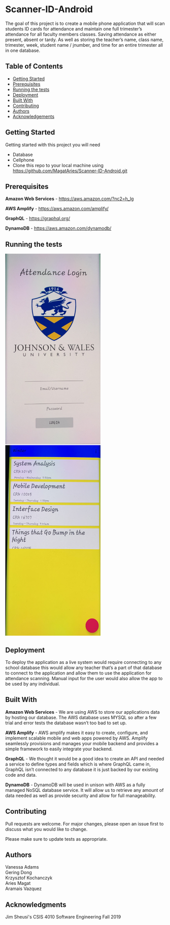# Scanner-ID-Android
The goal of this project is to create a mobile phone application that will scan students ID cards for attendance and maintain one full trimester’s attendance for all faculty members classes. Saving attendance as either present, absent or tardy.  As well as storing the teacher’s name, class name, trimester, week, student name / jnumber, and time for an entire trimester all in one database. 

## Table of Contents
- [Getting Started](#getting-started)  
- [Prerequisites](#prerequisites)  
- [Running the tests](#running-tests)       
- [Deployment](#deployment)  
- [Built With](#built-with)  
- [Contributing](#contributing)  
- [Authors](#authors)  
- [Acknowledgements](#acknowledgements)  

## <a name="getting-started"></a>Getting Started

Getting started with this project you will need   
- Database  
- Cellphone  
- Clone this repo to your local machine using https://github.com/MagatAries/Scanner-ID-Android.git 

## <a name="prerequisites"></a>Prerequisites
**Amazon Web Services** - https://aws.amazon.com/?nc2=h_lg  

**AWS Amplify** - https://aws.amazon.com/amplify/  

**GraphQL** - https://graphql.org/  

**DynamoDB** - https://aws.amazon.com/dynamodb/  

## <a name="running-tests"></a>Running the tests
<a href="url"><img src="aid1.jpg" height="600" width="300" ></a>
<a href="url"><img src="aid3.jpg" height="600" width="300" ></a>


## <a name="deployment"></a>Deployment
To deploy the application as a live system would require connecting to any school database this would allow any teacher that’s a part of that database to connect to the application and allow them to use the application for attendance scanning. Manual input for the user would also allow the app to be used by any individual. 

## <a name="built-with"></a>Built With
**Amazon Web Services** -   We are using AWS to store our applications data by hosting our database. The AWS database uses MYSQL so after a few trial and error tests the database wasn’t too bad to set up.  

**AWS Amplify** - AWS amplify makes it easy to create, configure, and implement scalable mobile and web apps powered by AWS. Amplify seamlessly provisions and manages your mobile backend and provides a simple framework to easily integrate your backend.  

**GraphQL** -   We thought it would be a good idea to create an API and needed a service to define types and fields which is where GraphQL came in, GraphQL isn’t connected to any database it is just backed by our existing code and data.  

**DynamoDB** -   DynamoDB will be used in unison with AWS as a fully managed NoSQL database service. It will allow us to retrieve any amount of data needed as well as provide security and allow for full manageability.   

## <a name="contributing"></a>Contributing
Pull requests are welcome. For major changes, please open an issue first to discuss what you would like to change.

Please make sure to update tests as appropriate.

## <a name="authors"></a>Authors
Vanessa Adams  
Gering Dong  
Krzysztof Kochanczyk  
Aries Magat  
Aramais Vazquez  
 

## <a name="acknowledgments"></a>Acknowledgments
Jim Sheusi's CSIS 4010 Software Engineering Fall 2019   
